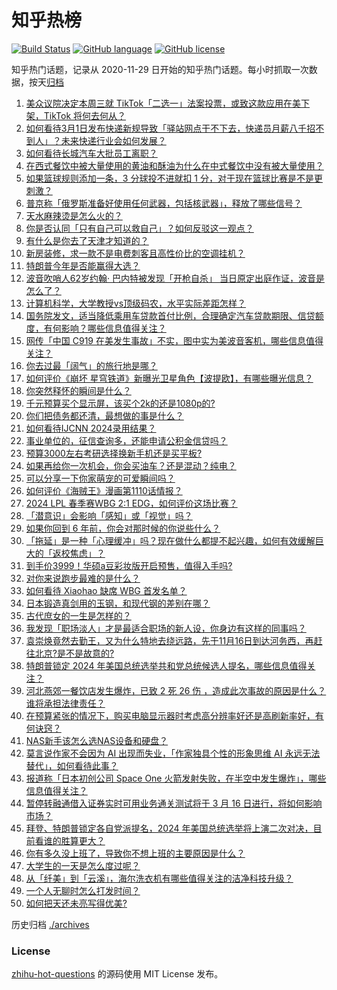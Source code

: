 # 知乎热榜
[![Build Status](https://github.com/ToWeLong/zhihu-hot-questions/workflows/CI/badge.svg)](https://github.com/ToWeLong/zhihu-hot-questions/actions)
[![GitHub language](https://img.shields.io/badge/language-golang-orange.svg)](https://golang.org/)
[![GitHub license](https://img.shields.io/github/license/ToWeLong/zhihu-hot-questions)](https://github.com/ToWeLong/zhihu-hot-questions/blob/main/LICENSE)

知乎热门话题，记录从 2020-11-29 日开始的知乎热门话题。每小时抓取一次数据，按天[归档](./archives)

<!-- BEGIN -->

1. [美众议院决定本周三就 TikTok「二选一」法案投票，或致这款应用在美下架，TikTok 将何去何从？](https://www.zhihu.com/question/648325208)
1. [如何看待3月1日发布快递新规导致「驿站网点干不下去，快递员月薪八千招不到人」？未来快递行业会如何发展？](https://www.zhihu.com/question/648321652)
1. [如何看待长城汽车大批员工离职？](https://www.zhihu.com/question/648157948)
1. [在西式餐饮中被大量使用的黄油和酥油为什么在中式餐饮中没有被大量使用？](https://www.zhihu.com/question/647351512)
1. [如果篮球规则添加一条，3 分球投不进就扣 1 分，对于现在篮球比赛是不是更刺激？](https://www.zhihu.com/question/596048506)
1. [普京称「俄罗斯准备好使用任何武器，包括核武器」，释放了哪些信号？](https://www.zhihu.com/question/648382277)
1. [天水麻辣烫是怎么火的？](https://www.zhihu.com/question/647306425)
1. [你是否认同「只有自己可以救自己」？如何反驳这一观点？](https://www.zhihu.com/question/641330196)
1. [有什么是你去了天津才知道的？](https://www.zhihu.com/question/287895429)
1. [新房装修，求一款不是电费刺客且高性价比的空调挂机？](https://www.zhihu.com/question/642120916)
1. [特朗普今年是否能赢得大选？](https://www.zhihu.com/question/640796279)
1. [波音吹哨人62岁约翰· 巴内特被发现「开枪自杀」 当日原定出庭作证，波音是怎么了？](https://www.zhihu.com/question/648197400)
1. [计算机科学，大学教授vs顶级码农，水平实际差距怎样？](https://www.zhihu.com/question/643732851)
1. [国务院发文，适当降低乘用车贷款首付比例，合理确定汽车贷款期限、信贷额度，有何影响？哪些信息值得关注？](https://www.zhihu.com/question/648406910)
1. [网传「中国 C919 在美发生事故」不实，图中实为美波音客机，哪些信息值得关注？](https://www.zhihu.com/question/648314758)
1. [你去过最「阔气」的旅行地是哪？](https://www.zhihu.com/question/648235648)
1. [如何评价《崩坏 星穹铁道》新曝光卫星角色【波提欧】，有哪些曝光信息？](https://www.zhihu.com/question/648362641)
1. [你突然释怀的瞬间是什么？](https://www.zhihu.com/question/643013302)
1. [千元预算买个显示屏，该买个2k的还是1080p的?](https://www.zhihu.com/question/645388268)
1. [你们把债务都还清，最想做的事是什么？](https://www.zhihu.com/question/646768710)
1. [如何看待IJCNN 2024录用结果？](https://www.zhihu.com/question/643519494)
1. [事业单位的，征信查询多，还能申请公积金信贷吗？](https://www.zhihu.com/question/648366681)
1. [预算3000左右考研选择换新手机还是买平板?](https://www.zhihu.com/question/645137117)
1. [如果再给你一次机会，你会买油车？还是混动？纯电？](https://www.zhihu.com/question/642796881)
1. [可以分享一下你家萌宠的可爱瞬间吗？](https://www.zhihu.com/question/646782769)
1. [如何评价《海贼王》漫画第1110话情报？](https://www.zhihu.com/question/648140341)
1. [2024 LPL 春季赛WBG 2:1 EDG，如何评价这场比赛？](https://www.zhihu.com/question/648412928)
1. [「潜意识」会影响「感知」或「视觉」吗？](https://www.zhihu.com/question/646357869)
1. [如果你回到 6 年前，你会对那时候的你说些什么？](https://www.zhihu.com/question/648208397)
1. [「拖延」是一种「心理缓冲」吗？现在做什么都提不起兴趣，如何有效缓解巨大的「返校焦虑」？](https://www.zhihu.com/question/646254196)
1. [到手价3999！华硕a豆彩妆版开启预售，值得入手吗?](https://www.zhihu.com/question/646047976)
1. [对你来说跑步最难的是什么？](https://www.zhihu.com/question/640626667)
1. [如何看待 Xiaohao 缺席 WBG 首发名单？](https://www.zhihu.com/question/648323705)
1. [日本锻造真剑用的玉钢，和现代钢的差别在哪？](https://www.zhihu.com/question/42172948)
1. [古代庶女的一生是怎样的？](https://www.zhihu.com/question/640869399)
1. [我发现「职场淡人」才是最适合职场的新人设，你身边有这样的同事吗？](https://www.zhihu.com/question/648034206)
1. [袁崇焕竟然去勤王，又为什么特地去绕远路，先于11月16日到达河务西，再赶往北京?是不是故意的?](https://www.zhihu.com/question/647799357)
1. [特朗普锁定 2024 年美国总统选举共和党总统候选人提名，哪些信息值得关注？](https://www.zhihu.com/question/648327034)
1. [河北燕郊一餐饮店发生爆炸，已致 2 死 26 伤 ，造成此次事故的原因是什么？谁将承担法律责任？](https://www.zhihu.com/question/648319555)
1. [在预算紧张的情况下，购买电脑显示器时考虑高分辨率好还是高刷新率好，有何诀窍？](https://www.zhihu.com/question/647604325)
1. [NAS新手该怎么选NAS设备和硬盘？](https://www.zhihu.com/question/647441488)
1. [莫言说作家不会因为 AI 出现而失业，「作家独具个性的形象思维 AI 永远无法替代」，如何看待此事？](https://www.zhihu.com/question/648364248)
1. [报道称「日本初创公司 Space One 火箭发射失败，在半空中发生爆炸」，哪些信息值得关注？](https://www.zhihu.com/question/648326582)
1. [暂停转融通借入证券实时可用业务通关测试将于 3 月 16 日进行，将如何影响市场？](https://www.zhihu.com/question/648330545)
1. [拜登、特朗普锁定各自党派提名，2024 年美国总统选举将上演二次对决，目前看谁的胜算更大？](https://www.zhihu.com/question/648366008)
1. [你有多久没上班了，导致你不想上班的主要原因是什么？](https://www.zhihu.com/question/647529586)
1. [大学生的一天是怎么度过呢？](https://www.zhihu.com/question/587835419)
1. [从「纤美」到「云溪」，海尔洗衣机有哪些值得关注的洁净科技升级？](https://www.zhihu.com/question/647590822)
1. [一个人无聊时怎么打发时间？](https://www.zhihu.com/question/640732988)
1. [如何把天还未亮写得优美?](https://www.zhihu.com/question/647909722)

<!-- END -->

历史归档 [./archives](./archives)


### License
[zhihu-hot-questions](https://github.com/towelong/zhihu-hot-questions) 的源码使用 MIT License 发布。
